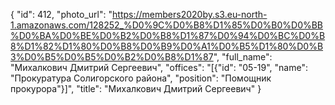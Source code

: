 {
    "id": 412,
    "photo_url": "https://members2020by.s3.eu-north-1.amazonaws.com/128252_%D0%9C%D0%B8%D1%85%D0%B0%D0%BB%D0%BA%D0%BE%D0%B2%D0%B8%D1%87%D0%94%D0%BC%D0%B8%D1%82%D1%80%D0%B8%D0%B9%D0%A1%D0%B5%D1%80%D0%B3%D0%B5%D0%B5%D0%B2%D0%B8%D1%87",
    "full_name": "Михалкович Дмитрий Сергеевич",
    "offices": "[{\"id\": \"05-19\", \"name\": \"Прокуратура Солигорского района\", \"position\": \"Помощник прокурора\"}]",
    "title": "Михалкович Дмитрий Сергеевич"
}